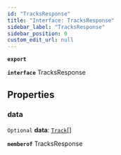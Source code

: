 ```yaml
---
id: "TracksResponse"
title: "Interface: TracksResponse"
sidebar_label: "TracksResponse"
sidebar_position: 0
custom_edit_url: null
---
```


**`export`**

**`interface`** TracksResponse

## Properties

### data

 `Optional` **data**: [`Track`](Track.md)[]

**`memberof`** TracksResponse

